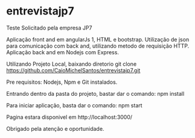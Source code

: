 # entrevistajp7
Teste Solicitado pela empresa JP7

Aplicação front and em angularJs 1, HTML e bootstrap.
Utilização de json para comunicação com back and, utilizando metodo de requisição HTTP.
Aplicação back and em Nodejs com Express.

Utilizando Projeto Local, baixando diretorio
git clone https://github.com/CaioMichelSantos/entrevistajp7.git

Pre requisitos:
Nodejs, Npm e Git instalados.


Entrando dentro da pasta do projeto, bastar dar o comando: npm install

Para iniciar aplicação, basta dar o comando: npm start

Pagina estara disponivel em http://localhost:3000/

Obrigado pela atenção e oportunidade.




